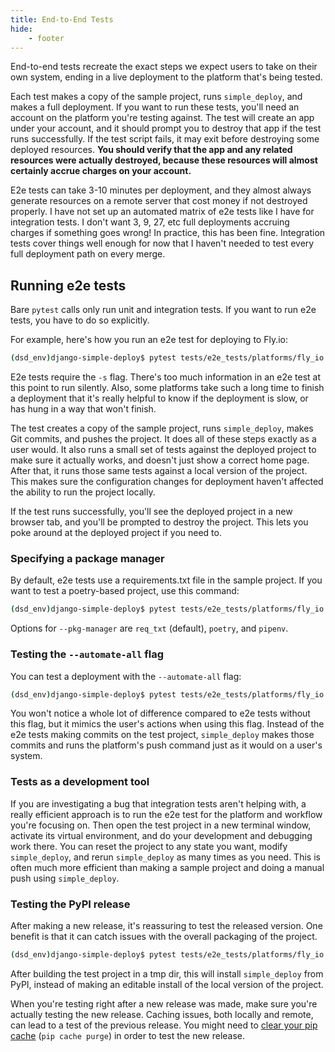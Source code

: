 ```yaml
---
title: End-to-End Tests
hide:
    - footer
---
```


End-to-end tests recreate the exact steps we expect users to take on their own system, ending in a live deployment to the platform that's being tested.

Each test makes a copy of the sample project, runs `simple_deploy`, and makes a full deployment. If you want to run these tests, you'll need an account on the platform you're testing against. The test will create an app under your account, and it should prompt you to destroy that app if the test runs successfully. If the test script fails, it may exit before destroying some deployed resources. **You should verify that the app and any related resources were actually destroyed, because these resources will almost certainly accrue charges on your account.**

E2e tests can take 3-10 minutes per deployment, and they almost always generate resources on a remote server that cost money if not destroyed properly. I have not set up an automated matrix of e2e tests like I have for integration tests. I don't want 3, 9, 27, etc full deployments accruing charges if something goes wrong! In practice, this has been fine. Integration tests cover things well enough for now that I haven't needed to test every full deployment path on every merge.

Running e2e tests
---

Bare `pytest` calls only run unit and integration tests. If you want to run e2e tests, you have to do so explicitly.

For example, here's how you run an e2e test for deploying to Fly.io:

```sh
(dsd_env)django-simple-deploy$ pytest tests/e2e_tests/platforms/fly_io -s
```

E2e tests require the `-s` flag. There's too much information in an e2e test at this point to run silently. Also, some platforms take such a long time to finish a deployment that it's really helpful to know if the deployment is slow, or has hung in a way that won't finish.

The test creates a copy of the sample project, runs `simple_deploy`, makes Git commits, and pushes the project. It does all of these steps exactly as a user would. It also runs a small set of tests against the deployed project to make sure it actually works, and doesn't just show a correct home page. After that, it runs those same tests against a local version of the project. This makes sure the configuration changes for deployment haven't affected the ability to run the project locally.

If the test runs successfully, you'll see the deployed project in a new browser tab, and you'll be prompted to destroy the project. This lets you poke around at the deployed project if you need to.

### Specifying a package manager

By default, e2e tests use a requirements.txt file in the sample project. If you want to test a poetry-based project, use this command:

```sh
(dsd_env)django-simple-deploy$ pytest tests/e2e_tests/platforms/fly_io --pkg-manager poetry -s
```

Options for `--pkg-manager` are `req_txt` (default), `poetry`, and `pipenv`.

### Testing the `--automate-all` flag

You can test a deployment with the `--automate-all` flag:

```sh
(dsd_env)django-simple-deploy$ pytest tests/e2e_tests/platforms/fly_io --automate-all -s
```

You won't notice a whole lot of difference compared to e2e tests without this flag, but it mimics the user's actions when using this flag. Instead of the e2e tests making commits on the test project, `simple_deploy` makes those commits and runs the platform's push command just as it would on a user's system.

### Tests as a development tool

If you are investigating a bug that integration tests aren't helping with, a really efficient approach is to run the e2e test for the platform and workflow you're focusing on. Then open the test project in a new terminal window, activate its virtual environment, and do your development and debugging work there. You can reset the project to any state you want, modify `simple_deploy`, and rerun `simple_deploy` as many times as you need. This is often much more efficient than making a sample project and doing a manual push using `simple_deploy`.

### Testing the PyPI release

After making a new release, it's reassuring to test the released version. One benefit is that it can catch issues with the overall packaging of the project.

```sh
(dsd_env)django-simple-deploy$ pytest tests/e2e_tests/platforms/fly_io --pypi -s
```

After building the test project in a tmp dir, this will install `simple_deploy` from PyPI, instead of making an editable install of the local version of the project.

When you're testing right after a new release was made, make sure you're actually testing the new release. Caching issues, both locally and remote, can lead to a test of the previous release. You might need to [clear your pip cache](https://pip.pypa.io/en/stable/cli/pip_cache/) (`pip cache purge`) in order to test the new release.

